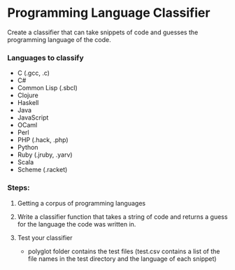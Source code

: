 # Programming Language Classifier

Create a classifier that can take snippets of code and guesses the programming language of the code.

### Languages to classify
- C (.gcc, .c)
- C#
- Common Lisp (.sbcl)
- Clojure
- Haskell
- Java
- JavaScript
- OCaml
- Perl
- PHP (.hack, .php)
- Python
- Ruby (.jruby, .yarv)
- Scala
- Scheme (.racket)

### Steps:

1. Getting a corpus of programming languages

2. Write a classifier function that takes a string of code and returns a guess for the language the code was written in.
3. Test your classifier
      - polyglot folder contains the test files (test.csv contains a list of the file names in the test directory and the language of each snippet)
